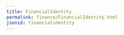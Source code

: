 ```yaml
---
title: FinancialIdentity
permalink: finance/FinancialIdentity.html
jsonid: financialidentity
---
```

